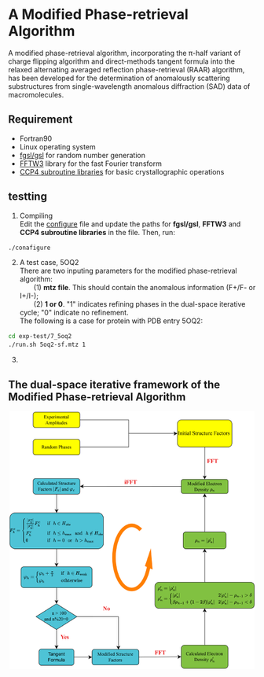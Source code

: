 # A Modified Phase-retrieval Algorithm
  A modified phase-retrieval algorithm, incorporating the π-half variant of charge flipping algorithm and direct-methods tangent formula into the relaxed alternating averaged reflection phase-retrieval (RAAR) algorithm, has been developed for the determination of anomalously scattering substructures from single-wavelength anomalous diffraction (SAD) data of macromolecules. 

## Requirement
- Fortran90
- Linux operating system
- [fgsl/gsl](http://www.gnu.org/software/gsl/) for random number generation
- [FFTW3](http://www.fftw.org) library for the fast Fourier transform
- [CCP4 subroutine libraries](https://www.ccp4.ac.uk/html/index.html) for basic crystallographic operations

## testting
1. Compiling  
Edit the [configure](configure) file and update the paths for  **fgsl/gsl**, **FFTW3** and **CCP4 subroutine libraries** in the file. Then, run:
```bash
./conafigure
```
2. A test case, 5OQ2  
There are two inputing parameters for the modified phase-retrieval algorithm:  
&ensp;&ensp;&ensp;&ensp;(1) **mtz file**. This should contain the anomalous information (F+/F- or I+/I-);  
&ensp;&ensp;&ensp;&ensp;(2) **1 or 0**. "1" indicates refining phases in the dual-space iterative cycle; "0" indicate no refinement.  
The following is a case for protein with PDB entry 5OQ2:    
```bash
cd exp-test/7_5oq2
./run.sh 5oq2-sf.mtz 1
```
3. 
## The dual-space iterative framework of the  Modified Phase-retrieval Algorithm
<p align="center">
<img align="middle" src="fig/the_iterative_framework.png" width="500" alt="trg"/>
</p>
